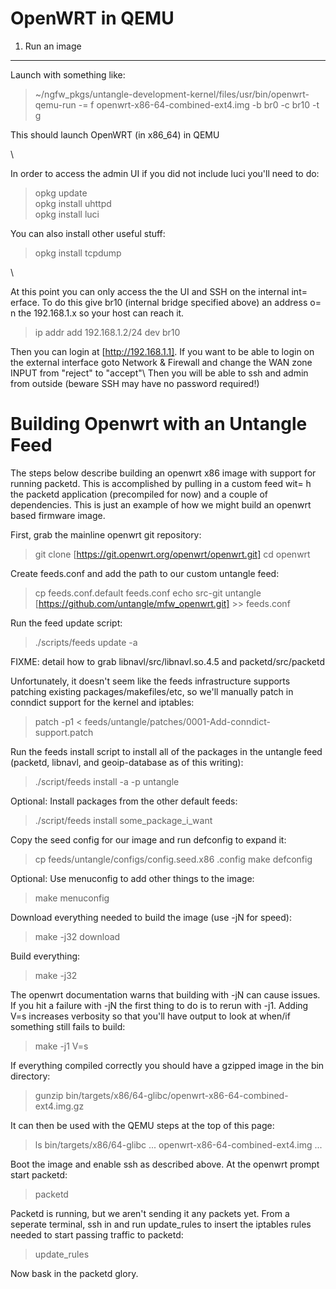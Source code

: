 OpenWRT in QEMU
===============

1) Run an image
---------------

Launch with something like:

> \~/ngfw\_pkgs/untangle-development-kernel/files/usr/bin/openwrt-qemu-run
> -= f openwrt-x86-64-combined-ext4.img -b br0 -c br10 -t g

This should launch OpenWRT (in x86\_64) in QEMU

\

In order to access the admin UI if you did not include luci you'll need
to do:

> opkg update\
> opkg install uhttpd\
> opkg install luci

You can also install other useful stuff:

> opkg install tcpdump

\

At this point you can only access the the UI and SSH on the internal
int= erface. To do this give br10 (internal bridge specified above) an
address o= n the 192.168.1.x so your host can reach it.

> ip addr add 192.168.1.2/24 dev br10

Then you can login at [http://192.168.1.1]. If you want to be able to
login on the external interface goto Network & Firewall and change the
WAN zone INPUT from "reject" to "accept"\ Then you will be able to ssh
and admin from outside (beware SSH may have no password required!)

Building Openwrt with an Untangle Feed
======================================

The steps below describe building an openwrt x86 image with support for
running packetd. This is accomplished by pulling in a custom feed wit= h
the packetd application (precompiled for now) and a couple of
dependencies. This is just an example of how we might build an openwrt
based firmware image.

First, grab the mainline openwrt git repository:

> git clone [https://git.openwrt.org/openwrt/openwrt.git]
> cd openwrt

Create feeds.conf and add the path to our custom untangle feed:

> cp feeds.conf.default feeds.conf
> echo src-git untangle [https://github.com/untangle/mfw_openwrt.git] >> feeds.conf

Run the feed update script:

> ./scripts/feeds update -a

FIXME: detail how to grab libnavl/src/libnavl.so.4.5 and packetd/src/packetd

Unfortunately, it doesn't seem like the feeds infrastructure supports
patching existing packages/makefiles/etc, so we'll manually patch in
conndict support for the kernel and iptables:

> patch -p1 < feeds/untangle/patches/0001-Add-conndict-support.patch

Run the feeds install script to install all of the packages in the
untangle feed (packetd, libnavl, and geoip-database as of this
writing):

> ./script/feeds install -a -p untangle

Optional: Install packages from the other default feeds:

> ./script/feeds install some\_package\_i\_want

Copy the seed config for our image and run defconfig to expand it:

> cp feeds/untangle/configs/config.seed.x86 .config
> make defconfig

Optional: Use menuconfig to add other things to the image:

> make menuconfig

Download everything needed to build the image (use -jN for speed):

> make -j32 download

Build everything:

> make -j32

The openwrt documentation warns that building with -jN can cause
issues. If you hit a failure with -jN the first thing to do is to rerun
with -j1. Adding V=s increases verbosity so that you'll have output to
look at when/if something still fails to build:

> make -j1 V=s

If everything compiled correctly you should have a gzipped image in the
bin directory:

> gunzip bin/targets/x86/64-glibc/openwrt-x86-64-combined-ext4.img.gz

It can then be used with the QEMU steps at the top of this page:

> ls bin/targets/x86/64-glibc
> ...
> openwrt-x86-64-combined-ext4.img
> ...

Boot the image and enable ssh as described above. At the openwrt prompt
start packetd:

> packetd

Packetd is running, but we aren't sending it any packets yet. From a
seperate terminal, ssh in and run update\_rules to insert the iptables
rules needed to start passing traffic to packetd:

> update\_rules

Now bask in the packetd glory.
